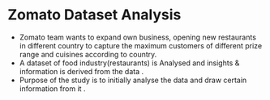 # Zomato Dataset Analysis
- Zomato team wants to expand own business, opening new restaurants in different country to capture the maximum customers of 
  different prize range and cuisines according to country. 
- A dataset of food industry(restaurants) is Analysed and insights & information is derived from the data .
- Purpose of the study is to initially analyse the data and draw certain information from it .


